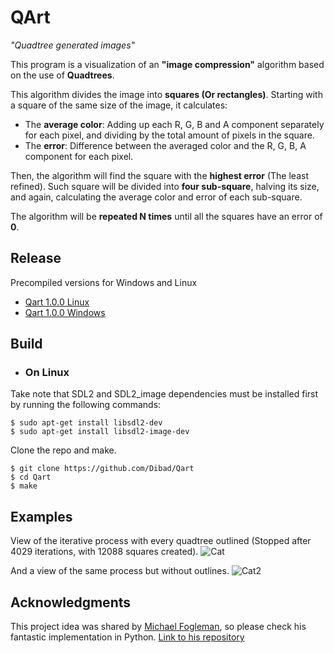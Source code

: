 # QArt

_"Quadtree generated images"_

This program is a visualization of an __"image compression"__ algorithm based on the use of __Quadtrees__. 

This algorithm divides the image into __squares (Or rectangles)__. Starting with a square of the same size of the image, it calculates:
* The __average color__: Adding up each R, G, B and A component separately for each pixel, and dividing by the total amount of pixels in the square.
* The __error__: Difference between the averaged color and the R, G, B, A component for each pixel.

Then, the algorithm will find the square with the __highest error__ (The least refined). Such square will be divided into __four sub-square__, halving its size, and again, calculating the average color and error of each sub-square.

The algorithm will be __repeated N times__ until all the squares have an error of __0__.

## Release

Precompiled versions for Windows and Linux
* [Qart 1.0.0 Linux](https://github.com/Dibad/Qart/releases/download/v1.0.0/Qart-1.0.0-linux.tar.gz)
* [Qart 1.0.0 Windows](https://github.com/Dibad/Qart/releases/download/v1.0.0/Qart-1.0.0-win32.zip)

## Build

* ### On Linux

Take note that SDL2 and SDL2_image dependencies must be installed first by running the following commands:
```
$ sudo apt-get install libsdl2-dev
$ sudo apt-get install libsdl2-image-dev
```
Clone the repo and make.
```
$ git clone https://github.com/Dibad/Qart
$ cd Qart
$ make
```


## Examples
View of the iterative process with every quadtree outlined (Stopped after 4029 iterations, with 12088 squares created).
![Cat](https://i.imgur.com/5mDiqZB.gif)<p>
And a view of the same process but without outlines.
![Cat2](https://i.imgur.com/MIi4Gxr.gif)

## Acknowledgments

This project idea was shared by [Michael Fogleman](https://github.com/fogleman), so please check his fantastic implementation in Python. [Link to his repository](https://github.com/fogleman/Quads)
